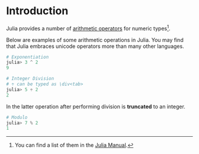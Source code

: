 # Introduction

Julia provides a number of [arithmetic operators](https://en.wikipedia.org/wiki/Arithmetic#Arithmetic_operations) for numeric types[^1].

[^1]: You can find a list of them in the [Julia Manual](https://docs.julialang.org/en/v1/manual/mathematical-operations/#Arithmetic-Operators).

Below are examples of some arithmetic operations in Julia. You may find that Julia embraces unicode operators more than many other languages.

```julia
# Exponentiation
julia> 3 ^ 2
9
```

```julia
# Integer Division
# ÷ can be typed as \div<tab>
julia> 5 ÷ 2
2
```

In the latter operation after performing division is **truncated** to an integer.

```julia
# Modulo
julia> 7 % 2
1
```
